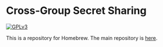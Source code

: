 # Cross-Group Secret Sharing
[![GPLv3](https://img.shields.io/badge/license-GPLv3-blue.svg)](https://www.gnu.org/copyleft/gpl.html)

This is a repository for Homebrew.
The main repository is [here](https://github.com/itslab-kyushu/cgss).
